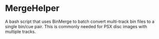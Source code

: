 # MergeHelper
A bash script that uses BinMerge to batch convert multi-track bin files to a single bin/cue pair.   This is commonly needed for PSX disc images with multiple tracks. 
